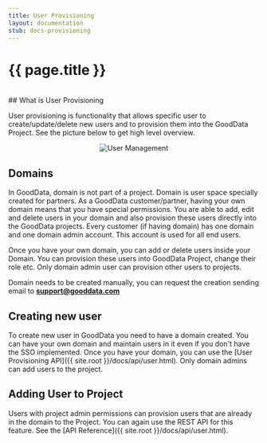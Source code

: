 ```yaml
---
title: User Provisioning
layout: documentation
stub: docs-provisioning
---
```


# {{ page.title }}

<br />
## What is User Provisioning

User provisioning is functionality that allows specific user to create/update/delete new users and to provision them into the GoodData Project. See the picture below to get high level overview.

<p>
<center><img src="{{ site.root }}/images/docs/user-management.png" alt="User Management" class="no-border"></center>
</p>

## Domains

In GoodData, domain is not part of a project. Domain is user space specially created for partners. As a GoodData customer/partner, having your own domain means that you have special permissions. You are able to add, edit and delete users in your domain and also provision these users directly into the GoodData projects. Every customer (if having domain) has one domain and one domain admin account. This account is used for all end users.

Once you have your own domain, you can add or delete users inside your Domain. You can provision these users into GoodData Project, change their role etc. Only domain admin user can provision other users to projects.

Domain needs to be created manually, you can request the creation sending email to **support@gooddata.com**

## Creating new user 

To create new user in GoodData you need to have a domain created. You can have your own domain and maintain users in it even if you don't have the SSO implemented. Once you have your domain, you can use the [User Provisioning API]({{ site.root }}/docs/api/user.html). Only domain admins can add users to the project.

## Adding User to Project

Users with project admin permissions can provision users that are already in the domain to the Project. You can again use the REST API for this feature. See the [API Reference]({{ site.root }}/docs/api/user.html).
